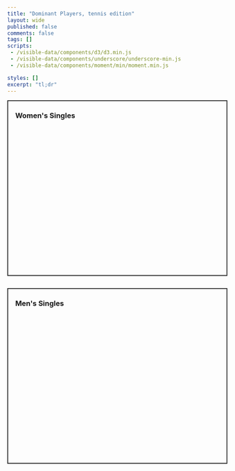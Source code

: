 ```yaml
---
title: "Dominant Players, tennis edition"
layout: wide
published: false
comments: false
tags: []
scripts: 
 - /visible-data/components/d3/d3.min.js
 - /visible-data/components/underscore/underscore-min.js
 - /visible-data/components/moment/min/moment.min.js

styles: []
excerpt: "tl;dr"
---
```

<style>
    .chart {
        width: 100%;
        height: 400px;
        border: 2px solid #333;
        margin-bottom: 2em;
        position: relative;
    }

    .chart h3 {
        position: absolute;
        left: 1em;
    }

    path.player {
        stroke: #777;
        stroke-width: 2px;
        fill: none;
    }

    #pane {
        cursor: move;
        fill: none;
        pointer-events: all;
    }

</style>

<div id="women" class="chart">
    <h3>Women's Singles</h3>
</div>

<div id="men" class="chart">
    <h3>Men's Singles</h3>
</div>

<script>
var margin = {top: 10, right: 10, bottom: 10, left: 10}
  , width = parseInt(d3.select('#women').style('width'), 10)
  , width = width - margin.left - margin.right
  , height = parseInt(d3.select('#women').style('height'), 10)
  , height = height - margin.top - margin.bottom;

var urls = {
    women: '/visible-data/data/tennis/women.csv', 
    men: '/visible-data/data/tennis/men.csv'
};

var format = {
    date: d3.time.format('%Y-%m-%d')
};

// global stash
var data = {};

_.each(urls, function(url, label) {
    d3.csv(url).row(function(d) {
        d.date = format.date.parse(d.date);
        d.rank = +d.rank;
        return d;
    }).get(function(err, rows) { return render(label, rows); });
});

function render(label, rows) {
    // render a chart
    var svg = d3.select('#' + label).append('svg')
      .style('width', (width + margin.left + margin.right) + 'px')
      .style('height', (height + margin.top + margin.bottom) + 'px')
    .append('g')
      .attr('transform', 'translate(' + [margin.left, margin.top] + ')');

    // date extent
    var dates = _(rows).chain().pluck('date').unique().sort(d3.ascending).value()
      , end = _.last(dates)
      , start = moment(end).subtract('years', 5).toDate()
      , extent = [start, end];
    //var dates = d3.extent(rows, function(d) { return d.date; });

    // scales: x is time, y is rank (1 is high)
    var x = d3.time.scale()
        .domain(extent)
        .range([0, width]);

    var y = d3.scale.linear()
        .domain([1, 100])
        .range([0, height]);

    // zoom
    var zoom = d3.behavior.zoom()
        .x(x)
        //.scale(5)
        .scaleExtent([1, 10])
        .on('zoom', onzoom);

    svg.append('rect')
        .attr('id', 'pane')
        .attr('width', width)
        .attr('height', height)
        .call(zoom);

    // axes
    var xAxis = d3.svg.axis()
        .scale(x)
        .orient('top');

    var yAxis = d3.svg.axis()
        .scale(y)
        .orient('left');

    svg.append('g')
        .attr('class', 'x axis')
        .attr('transform', 'translate(' + [0, height] + ')')
        .call(xAxis);

    svg.append('g')
        .attr('class', 'y axis')
        .attr('transform', 'translate(' + [width, 0] + ')')
        .call(yAxis);

    // draw our actual lines
    var line = d3.svg.line()
        .x(function(d) { return x(d.date); })
        .y(function(d) { return y(d.rank); })
        .interpolate('basis');

    var players = d3.nest()
        .key(function(d) { return d.player; })
        .sortValues(function(a, b) { return d3.ascending(a.date, b.date); })
        .entries(rows);

    var lines = svg.append('g')
        .attr('class', 'players')
      .selectAll('path.player')
        .data(players);
    
    lines.enter().append('path')
        .attr('class', 'player')
        .attr('data-player', function(d) { return d.key; })
        .attr('d', function(d) { return line(d.values); });

    function onzoom(e) {
        svg.select('.x.axis').call(xAxis);
        lines.attr('d', function(d) { return line(d.values); });
    }

    // export for debugging
    data[label] = {
        dates: dates,
        extent: extent,
        x: x,
        y: y,
        players: players,
        line: line,
        zoom: zoom
    };
}

/***
Split a list into groups based on breaks in sequence.
Takes a list and compare function.

The compare function takes the item, its index and the list, and returns
true if the item should go in the current group, or false if it should be
in a new group. This assumes the list is sorted and sequential.

Always returns a list of lists, even if there is only one group.

Example:

    var list = [1, 2, 3, 5, 6, 7];
    var grouped = breaks(list, function(d, i, list) {
        return i == 0 ? true : d - list[i - 1] == 1;
    });
    console.log(grouped);
    // [[1, 2, 3], [5, 6, 7]]
***/
function breaks(array, compare) {
    var groups = [[]], current = 0;

    // loop through the list
    _.each(array, function(d, i, list) {
        // run the compare function for truthiness
        if (compare(d, i, list)) {
            // return true for the current group
            groups[current].push(d);
        } else {
            // return false for a new group
            groups.push([]);
            current++;
            groups[current].push(d);
        }
    });

    return groups;
}

</script>